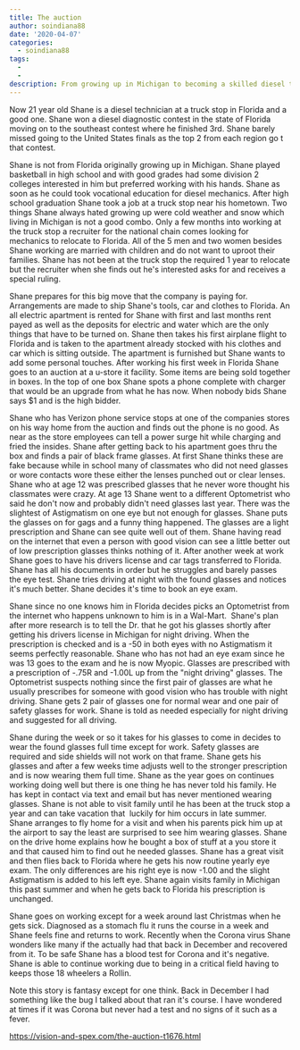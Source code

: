 ```yaml
---
title: The auction
author: soindiana88
date: '2020-04-07'
categories:
  - soindiana88
tags:
  - 
  - 
description: From growing up in Michigan to becoming a skilled diesel technician in Florida, Shane's life takes unexpected turns.
---
```

Now 21 year old Shane is a diesel technician at a truck stop in Florida and a good one. Shane won a diesel diagnostic contest in the state of Florida moving on to the southeast contest where he finished 3rd. Shane barely missed going to the United States finals as the top 2 from each region go t that contest.

Shane is not from Florida originally growing up in Michigan. Shane played basketball in high school and with good grades had some division 2 colleges interested in him but preferred working with his hands. Shane as soon as he could took vocational education for diesel mechanics. After high school graduation Shane took a job at a truck stop near his hometown. Two things Shane always hated growing up were cold weather and snow which living in Michigan is not a good combo. Only a few months into working at the truck stop a recruiter for the national chain comes looking for mechanics to relocate to Florida. All of the 5 men and two women besides Shane working are married with children and do not want to uproot their families. Shane has not been at the truck stop the required 1 year to relocate but the recruiter when she finds out he's interested asks for and receives a special ruling.

Shane prepares for this big move that the company is paying for. Arrangements are made to ship Shane's tools, car and clothes to Florida. An all electric apartment is rented for Shane with first and last months rent payed as well as the deposits for electric and water which are the only things that have to be turned on. Shane then takes his first airplane flight to Florida and is taken to the apartment already stocked with his clothes and car which is sitting outside. The apartment is furnished but Shane wants to add some personal touches. After working his first week in Florida Shane goes to an auction at a u-store it facility. Some items are being sold together in boxes. In the top of one box Shane spots a phone complete with charger that would be an upgrade from what he has now. When nobody bids Shane says $1 and is the high bidder.

Shane who has Verizon phone service stops at one of the companies stores on his way home from the auction and finds out the phone is no good. As near as the store employees can tell a power surge hit while charging and fried the insides. Shane after getting back to his apartment goes thru the box and finds a pair of black frame glasses. At first Shane thinks these are fake because while in school many of classmates who did not need glasses or wore contacts wore these either the lenses punched out or clear lenses. Shane who at age 12 was prescribed glasses that he never wore thought his classmates were crazy. At age 13 Shane went to a different Optometrist who said he don't now and probably didn't need glasses last year. There was the slightest of Astigmatism on one eye but not enough for glasses. Shane puts the glasses on for gags and a funny thing happened. The glasses are a light prescription and Shane can see quite well out of them. Shane having read on the internet that even a person with good vision can see a little better out of low prescription glasses thinks nothing of it. After another week at work Shane goes to have his drivers license and car tags transferred to Florida. Shane has all his documents in order but he struggles and barely passes the eye test. Shane tries driving at night with the found glasses and notices it's much better. Shane decides it's time to book an eye exam.

Shane since no one knows him in Florida decides picks an Optometrist from the internet who happens unknown to him is in a Wal-Mart.  Shane's plan after more research is to tell the Dr. that he got his glasses shortly after getting his drivers license in Michigan for night driving. When the prescription is checked and is a -50 in both eyes with no Astigmatism it seems perfectly reasonable. Shane who has not had an eye exam since he was 13 goes to the exam and he is now Myopic. Glasses are prescribed with a prescription of -.75R and -1.00L up from the "night driving" glasses. The Optometrist suspects nothing since the first pair of glasses are what he usually prescribes for someone with good vision who has trouble with night driving. Shane gets 2 pair of glasses one for normal wear and one pair of safety glasses for work. Shane is told as needed especially for night driving and suggested for all driving.

Shane during the week or so it takes for his glasses to come in decides to wear the found glasses full time except for work. Safety glasses are required and side shields will not work on that frame. Shane gets his glasses and after a few weeks time adjusts well to the stronger prescription and is now wearing them full time. Shane as the year goes on continues working doing well but there is one thing he has never told his family. He has kept in contact via text and email but has never mentioned wearing glasses. Shane is not able to visit family until he has been at the truck stop a year and can take vacation that  luckily for him occurs in late summer. Shane arranges to fly home for a visit and when his parents pick him up at the airport to say the least are surprised to see him wearing glasses. Shane on the drive home explains how he bought a box of stuff at a you store it and that caused him to find out he needed glasses. Shane has a great visit and then flies back to Florida where he gets his now routine yearly eye exam. The only differences are his right eye is now -1.00 and the slight Astigmatism is added to his left eye. Shane again visits family in Michigan this past summer and when he gets back to Florida his prescription is unchanged.

Shane goes on working except for a week around last Christmas when he gets sick. Diagnosed as a stomach flu it runs the course in a week and Shane feels fine and returns to work. Recently when the Corona virus Shane wonders like many if the actually had that back in December and recovered from it. To be safe Shane has a blood test for Corona and it's negative. Shane is able to continue working due to being in a critical field having to keeps those 18 wheelers a Rollin.

Note this story is fantasy except for one think. Back in December I had something like the bug I talked about that ran it's course. I have wondered at times if it was Corona but never had a test and no signs of it such as a fever.

https://vision-and-spex.com/the-auction-t1676.html